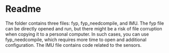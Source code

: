 # Readme

The folder contains three files: fyp, fyp_needcompile, and IMU. The fyp file can be directly opened and run, but there might be a risk of file corruption when copying it to a personal computer. In such cases, you can use fyp_needcompile, which requires more time to open and additional configuration. The IMU file contains code related to the sensors.